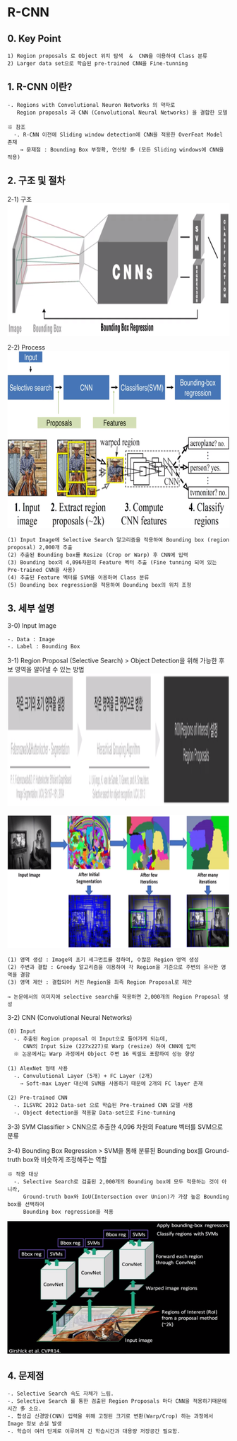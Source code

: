 # R-CNN  
 ## 0. Key Point
    1) Region proposals 로 Object 위치 탐색  &  CNN을 이용하여 Class 분류
    2) Larger data set으로 학습된 pre-trained CNN을 Fine-tunning
    
 ## 1. R-CNN 이란?  
    -. Regions with Convolutional Neuron Networks 의 약자로
       Region proposals 과 CNN (Convolutional Neural Networks) 을 결합한 모델
       
    ※ 참조
      -. R-CNN 이전에 Sliding window detection에 CNN을 적용한 OverFeat Model 존재
        → 문제점 : Bounding Box 부정확, 연산량 多 (모든 Sliding windows에 CNN을 적용)
   
 ## 2. 구조 및 절차
  2-1) 구조  
<img src="https://github.com/falling90/RCNN/blob/main/Reference/Image/1.png" width="1000px" height="300px"></img><br/>  


  2-2) Process  
<img src="https://github.com/falling90/RCNN/blob/main/Reference/Image/2.png" width="1000px" height="400px"></img><br/>  

    (1) Input Image에 Selective Search 알고리즘을 적용하여 Bounding box (region proposal) 2,000개 추출
    (2) 추출된 Bounding box를 Resize (Crop or Warp) 후 CNN에 입력
    (3) Bounding box의 4,096차원의 Feature 벡터 추출 (Fine tunning 되어 있는 Pre-trained CNN을 사용)
    (4) 추출된 Feature 벡터를 SVM을 이용하여 Class 분류
    (5) Bounding box regression을 적용하여 Bounding box의 위치 조정
    
    

 ## 3. 세부 설명  
  3-0) Input Image  

    -. Data : Image  
    -. Label : Bounding Box  

  3-1) Region Proposal (Selective Search)
    > Object Detection을 위해 가능한 후보 영역을 알아낼 수 있는 방법
<img src="https://github.com/falling90/RCNN/blob/main/Reference/Image/3.png" width="1000px" height="300px"></img><br/>  
<img src="https://github.com/falling90/RCNN/blob/main/Reference/Image/4.png" width="1000px" height="300px"></img><br/>  

    (1) 영역 생성 : Image의 초기 세그먼트를 정하여, 수많은 Region 영역 생성
    (2) 주변과 결합 : Greedy 알고리즘을 이용하여 각 Region을 기준으로 주변의 유사한 영역을 결함
    (3) 영역 제안 : 결합되어 커진 Region을 최족 Region Proposal로 제안
    
    → 논문에서의 이미지에 selective search를 적용하면 2,000개의 Region Proposal 생성
    
  3-2) CNN (Convolutional Neural Networks)

    (0) Input
      -. 추출된 Region proposal 이 Input으로 들어가게 되는데,
         CNN의 Input Size (227x227)로 Warp (resize) 하여 CNN에 입력
      ※ 논문에서는 Warp 과정에서 Object 주변 16 픽셀도 포함하여 성능 향상
      
    (1) AlexNet 형태 사용
      -. Convulutional Layer (5개) + FC Layer (2개)
        → Soft-max Layer 대신에 SVM을 사용하기 때문에 2개의 FC layer 존재
        
    (2) Pre-trained CNN
      -. ILSVRC 2012 Data-set 으로 학습된 Pre-trained CNN 모델 사용
      -. Object detection을 적용할 Data-set으로 Fine-tunning
    
  3-3) SVM Classifier
    > CNN으로 추출한 4,096 차원의 Feature 벡터를 SVM으로 분류
    
  3-4) Bounding Box Regression
    > SVM을 통해 분류된 Bounding box를 Ground-truth box와 비슷하게 조정해주는 역할
    
    ※ 적용 대상
      -. Selective Search로 검출된 2,000개의 Bounding box에 모두 적용하는 것이 아니라,
         Ground-truth box와 IoU(Intersection over Union)가 가장 높은 Bounding box를 선택하여
         Bounding box regression을 적용

<img src="https://github.com/falling90/RCNN/blob/main/Reference/Image/5.png" width="1000px" height="300px"></img><br/>  

 ## 4. 문제점  
    -. Selective Search 속도 자체가 느림.
    -. Selective Search 를 통한 검출된 Region Proposals 마다 CNN을 적용하기때문에 시간 多 소요.
    -. 합성곱 신경망(CNN) 입력을 위해 고정된 크기로 변환(Warp/Crop) 하는 과정에서 Image 정보 손실 발생
    -. 학습이 여러 단계로 이루어져 긴 학습시간과 대용량 저장공간 필요함.
